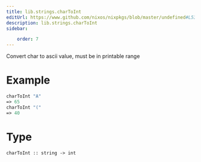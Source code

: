 ```yaml
---
title: lib.strings.charToInt
editUrl: https://www.github.com/nixos/nixpkgs/blob/master/undefined#L533C15
description: lib.strings.charToInt
sidebar:

    order: 7
---
```


Convert char to ascii value, must be in printable range

# Example

```nix
charToInt "A"
=> 65
charToInt "("
=> 40
```

# Type

```
charToInt :: string -> int
```



